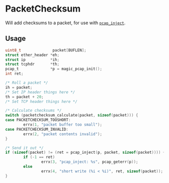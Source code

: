 PacketChecksum
==============
Will add checksums to a packet, for use with
[`pcap_inject`](https://www.tcpdump.org/manpages/pcap_inject.3pcap.html).

Usage
-----
```c
uint8_t              packet[BUFLEN];
struct ether_header *eh;
struct ip           *ih;
struct tcphdr       *th;
pcap_t              *p = magic_pcap_init();
int ret;

/* Roll a packet */
ih = packet;
/* Set IP header things here */
th = packet + 20;
/* Set TCP header things here */

/* Calculate checksums */
switch (packetchecksum_calculate(packet, sizeof(packet))) {
case PACKETCHECKSUM_TOOSHORT:
        errx(1, "packet buffer too small");
case PACKETCHECKSUM_INVALID:
        errx(2, "packet contents invalid");
}

/* Send it out */
if (sizeof(packet) != (ret = pcap_inject(p, packet, sizeof(packet)))) {
        if (-1 == ret)
                errx(3, "pcap_inject: %s", pcap_geterr(p));
        else
                errx(4, "short write (%i < %i)", ret, sizeof(packet));
}
```
